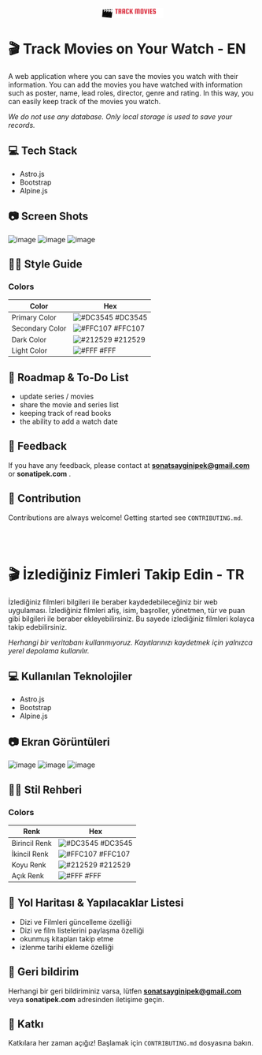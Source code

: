 <p align="center" width="100%">
    <img width="25%" src="https://raw.githubusercontent.com/sonatipek/track-the-movies/main/public/logo.svg"> 
</p>


# 🎬 Track Movies on Your Watch - EN
A web application where you can save the movies you watch with their information. You can add the movies you have watched with information such as poster, name, lead roles, director, genre and rating. In this way, you can easily keep track of the movies you watch.

*We do not use any database. Only local storage is used to save your records.*
## 💻 Tech Stack
- Astro.js
- Bootstrap
- Alpine.js

## 📷 Screen Shots
![image](https://github.com/sonatipek/track-the-movies/assets/80075444/a756e9d8-24c6-419b-9ac7-793516074e77)
![image](https://github.com/sonatipek/track-the-movies/assets/80075444/3733bc15-cc09-451b-a592-bfb3acc4e98e)
![image](https://github.com/sonatipek/track-the-movies/assets/80075444/8328e49f-c29d-43ab-9043-0e57294e627a)



## 💅🏼 Style Guide
### Colors

| Color             | Hex                                                               |
| ----------------- | ------------------------------------------------------------------ |
| Primary Color | ![#DC3545](https://placehold.co/10x10/dc3545/dc3545) #DC3545 |
| Secondary Color | ![#FFC107](https://placehold.co/10x10/ffc107/ffc107) #FFC107 |
| Dark Color | ![#212529](https://placehold.co/10x10/212529/212529) #212529 |
| Light Color | ![#FFF](https://placehold.co/10x10/white/white) #FFF | 

## 📍 Roadmap & To-Do List
- update series / movies
- share the movie and series list
- keeping track of read books
- the ability to add a watch date

## 🌟 Feedback
If you have any feedback, please contact at **sonatsayginipek@gmail.com** or **sonatipek.com** .

## 🤝 Contribution
Contributions are always welcome!
Getting started see `CONTRIBUTING.md`.

<br><br>

# 🎬 İzlediğiniz Fimleri Takip Edin - TR
İzlediğiniz filmleri bilgileri ile beraber kaydedebileceğiniz bir web uygulaması. İzlediğiniz filmleri afiş, isim, başroller, yönetmen, tür ve puan gibi bilgileri ile beraber ekleyebilirsiniz. Bu sayede izlediğiniz filmleri kolayca takip edebilirsiniz.

*Herhangi bir veritabanı kullanmıyoruz. Kayıtlarınızı kaydetmek için yalnızca yerel depolama kullanılır.*
## 💻 Kullanılan Teknolojiler
- Astro.js
- Bootstrap
- Alpine.js

## 📷 Ekran Görüntüleri
![image](https://github.com/sonatipek/track-the-movies/assets/80075444/a756e9d8-24c6-419b-9ac7-793516074e77)
![image](https://github.com/sonatipek/track-the-movies/assets/80075444/3733bc15-cc09-451b-a592-bfb3acc4e98e)
![image](https://github.com/sonatipek/track-the-movies/assets/80075444/8328e49f-c29d-43ab-9043-0e57294e627a)

## 💅🏼 Stil Rehberi
### Colors

| Renk             | Hex                                                               |
| ----------------- | ------------------------------------------------------------------ |
| Birincil Renk | ![#DC3545](https://placehold.co/10x10/dc3545/dc3545) #DC3545 |
| İkincil Renk | ![#FFC107](https://placehold.co/10x10/ffc107/ffc107) #FFC107 |
| Koyu Renk | ![#212529](https://placehold.co/10x10/212529/212529) #212529 |
| Açık Renk | ![#FFF](https://placehold.co/10x10/white/white) #FFF | 
## 📍 Yol Haritası & Yapılacaklar Listesi
- Dizi ve Filmleri güncelleme özelliği
- Dizi ve film listelerini paylaşma özelliği
- okunmuş kitapları takip etme
- izlenme tarihi ekleme özelliği

## 🌟 Geri bildirim
Herhangi bir geri bildiriminiz varsa, lütfen **sonatsayginipek@gmail.com** veya **sonatipek.com** adresinden iletişime geçin.

## 🤝 Katkı
Katkılara her zaman açığız!
Başlamak için `CONTRIBUTING.md` dosyasına bakın.
